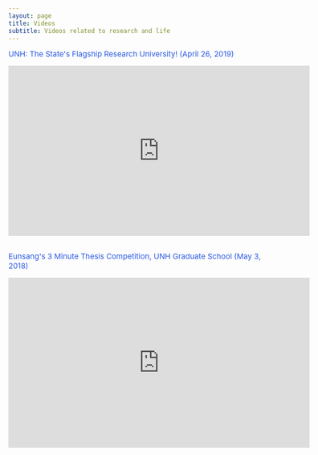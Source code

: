 ```yaml
---
layout: page
title: Videos
subtitle: Videos related to research and life
---
```

<span style="font-size: 15px !important; color: #2A58E1;">UNH: The State's Flagship Research University! (April 26, 2019) </span>

<center><iframe width="600" height="338" src="https://www.youtube.com/embed/BymQXTx-FMc" frameborder="0" allow="accelerometer; autoplay; encrypted-media; gyroscope; picture-in-picture" allowfullscreen></iframe></center>

<br>


<span style="font-size: 15px !important; color: #2A58E1;">Eunsang's 3 Minute Thesis Competition, UNH Graduate School (May 3, 2018) </span>

<center><iframe width="600" height="338" src="https://www.youtube.com/embed/tNU-7hCIp4Y" frameborder="0" allow="accelerometer; autoplay; encrypted-media; gyroscope; picture-in-picture" allowfullscreen></iframe></center>

<br>
